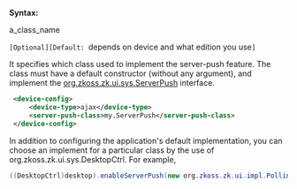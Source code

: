 **Syntax:**

<server-push-class>a_class_name</server-push-class>

`[Optional][Default: `depends on device and what edition you use`]`

It specifies which class used to implement the server-push feature. The
class must have a default constructor (without any argument), and
implement the
[org.zkoss.zk.ui.sys.ServerPush](https://www.zkoss.org/javadoc/latest/zk/org/zkoss/zk/ui/sys/ServerPush.html)
interface.

```xml
 <device-config>
     <device-type>ajax</device-type>
     <server-push-class>my.ServerPush</server-push-class>
 </device-config>
```

In addition to configuring the application's default implementation, you
can choose an implement for a particular class by the use of
<javadoc method="enableServerPush(org.zkoss.zk.ui.sys.ServerPush)">org.zkoss.zk.ui.sys.DesktopCtrl</javadoc>.
For example,

```java
((DesktopCtrl)desktop).enableServerPush(new org.zkoss.zk.ui.impl.PollingServerPush());
```


